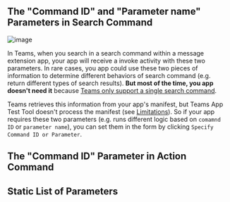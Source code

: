 ## The "Command ID" and "Parameter name" Parameters in Search Command

![image](https://github.com/OfficeDev/TeamsFx/assets/9698542/3e04557d-3805-46f8-b6d2-f5d80b2e992e)

In Teams, when you search in a search command within a message extension app, your app will receive a invoke activity with these two parameters. In rare cases, you app could use these two pieces of information to determine different behaviors of search command (e.g. return different types of search results). **But most of the time, you app doesn't need it** because [Teams only support a single search command](https://learn.microsoft.com/en-us/microsoftteams/platform/resources/schema/manifest-schema#composeextensionscommands).

Teams retrieves this information from your app's manifest, but Teams App Test Tool doesn't process the manifest (see [Limitations](https://aka.ms/teams-app-test-tool-manifest-not-processed)). So if your app requires these two parameters (e.g. runs different logic based on `comamnd ID` or `parameter name`), you can set them in the form by clicking `Specify Command ID or Parameter`. 

## The "Command ID" Parameter in Action Command

## Static List of Parameters
